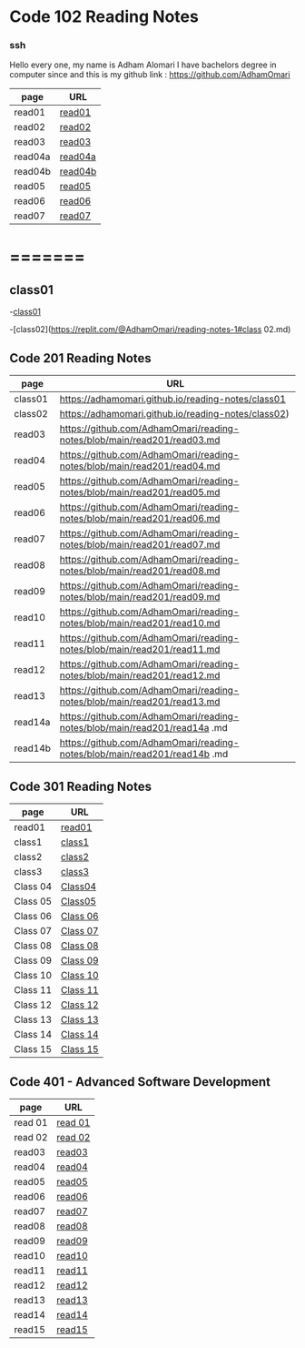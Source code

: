 # Code 102 Reading Notes

### ssh
 Hello every one, my name is Adham Alomari 
  I have bachelors degree in computer since and this is 
  my github link : https://github.com/AdhamOmari

| page  | URL                  |
| ---   | ---                  |
|read01| [read01](read01.md)   |
|read02|[read02](read02.md)    |
|read03|[read03](read03.md)    |
|read04a|[read04a](read04a.md )|
|read04b|[read04b](read04b.md) |
|read05|[read05](read05.md)   |
|read06|[read06](read06.md)   |
|read07|[read07](read07.md)   |
=======
=======
## class01
-[class01](https://replit.com/@AdhamOmari/reading-notes-1#class01.md)

-[class02](https://replit.com/@AdhamOmari/reading-notes-1#class 02.md)



 ## Code 201 Reading Notes
 
| page    | URL                  |
| ---     | ---                  |
|class01   |https://adhamomari.github.io/reading-notes/class01 |
|class02   |https://adhamomari.github.io/reading-notes/class02)|
|read03   |https://github.com/AdhamOmari/reading-notes/blob/main/read201/read03.md|
|read04   |https://github.com/AdhamOmari/reading-notes/blob/main/read201/read04.md|
|read05   |https://github.com/AdhamOmari/reading-notes/blob/main/read201/read05.md|
|read06   |https://github.com/AdhamOmari/reading-notes/blob/main/read201/read06.md|
|read07   |https://github.com/AdhamOmari/reading-notes/blob/main/read201/read07.md|
|read08   |https://github.com/AdhamOmari/reading-notes/blob/main/read201/read08.md|
|read09   |https://github.com/AdhamOmari/reading-notes/blob/main/read201/read09.md|
|read10   |https://github.com/AdhamOmari/reading-notes/blob/main/read201/read10.md|
|read11   |https://github.com/AdhamOmari/reading-notes/blob/main/read201/read11.md|
|read12   |https://github.com/AdhamOmari/reading-notes/blob/main/read201/read12.md|
|read13   |https://github.com/AdhamOmari/reading-notes/blob/main/read201/read13.md|
|read14a   |https://github.com/AdhamOmari/reading-notes/blob/main/read201/read14a .md|
|read14b   |https://github.com/AdhamOmari/reading-notes/blob/main/read201/read14b .md|



## Code 301 Reading Notes
 
| page    | URL                  |
| ---     | ---                  |
|read01 |[read01](https://adhamomari.github.io/reading-notes/read301/read01) |
|class1 |[class1](https://adhamomari.github.io/reading-notes/read301/class1)|
|class2 |[class2](https://adhamomari.github.io/reading-notes/read301/class2)|
|class3 |[class3](https://adhamomari.github.io/reading-notes/read301/class3)|
|Class 04 |[Class04 ](https://adhamomari.github.io/reading-notes/read301/Class04 )|
|Class 05 |[Class05 ](https://adhamomari.github.io/reading-notes/read301/Class05 )|
|Class 06 |[Class 06 ](https://adhamomari.github.io/reading-notes/read301/Class06 )|
|Class 07 |[Class 07 ](https://adhamomari.github.io/reading-notes/read301/Class07 )|
|Class 08 |[Class 08 ](https://adhamomari.github.io/reading-notes/read301/Class08 )|
|Class 09 |[Class 09 ](https://adhamomari.github.io/reading-notes/read301/Class09 )|
|Class 10 |[Class 10 ](https://adhamomari.github.io/reading-notes/read301/Class10 )|
|Class 11 |[Class 11 ](https://adhamomari.github.io/reading-notes/read301/Class11 )|
|Class 12 |[Class 12 ](https://adhamomari.github.io/reading-notes/read301/Class12 )|
|Class 13 |[Class 13 ](https://adhamomari.github.io/reading-notes/read301/Class13 )|
|Class 14 |[Class 14 ](https://adhamomari.github.io/reading-notes/read301/Class14 )|
|Class 15 |[Class 15 ](https://adhamomari.github.io/reading-notes/read301/Class15 )|


## Code 401 - Advanced Software Development

| page    | URL                  |
| ---     | ---                  |
|read 01 |[read 01 ](https://github.com/AdhamOmari/reading-notes/blob/main/Code%20401%20-%20Advanced%20Software%20Development/read01.md)|
|read 02 |[read 02 ](https://github.com/AdhamOmari/reading-notes/blob/main/Code%20401%20-%20Advanced%20Software%20Development/read02.md)|
|read03 |[read03 ](https://github.com/AdhamOmari/reading-notes/blob/main/Code%20401%20-%20Advanced%20Software%20Development/read03.md)|
|read04 |[read04 ](https://github.com/AdhamOmari/reading-notes/blob/main/Code%20401%20-%20Advanced%20Software%20Development/read04.md)|
|read05 |[read05 ](https://github.com/AdhamOmari/reading-notes/blob/main/Code%20401%20-%20Advanced%20Software%20Development/read05)|
|read06 |[read06 ](https://github.com/AdhamOmari/reading-notes/blob/main/Code%20401%20-%20Advanced%20Software%20Development/read06)|
|read07 |[read07 ](https://github.com/AdhamOmari/reading-notes/blob/main/Code%20401%20-%20Advanced%20Software%20Development/read07)|
|read08 |[read08 ](https://github.com/AdhamOmari/reading-notes/blob/main/Code%20401%20-%20Advanced%20Software%20Development/read08)|
|read09 |[read09 ](https://github.com/AdhamOmari/reading-notes/blob/main/Code%20401%20-%20Advanced%20Software%20Development/read09)|
|read10 |[read10 ](https://github.com/AdhamOmari/reading-notes/blob/main/Code%20401%20-%20Advanced%20Software%20Development/read10)|
|read11 |[read11](https://github.com/AdhamOmari/reading-notes/blob/main/Code%20401%20-%20Advanced%20Software%20Development/read11)|
|read12 |[read12](https://github.com/AdhamOmari/reading-notes/blob/main/Code%20401%20-%20Advanced%20Software%20Development/read12)|
|read13 |[read13](https://github.com/AdhamOmari/reading-notes/blob/main/Code%20401%20-%20Advanced%20Software%20Development/read13)|
|read14 |[read14](https://github.com/AdhamOmari/reading-notes/blob/main/Code%20401%20-%20Advanced%20Software%20Development/read14)|
|read15 |[read15](https://github.com/AdhamOmari/reading-notes/blob/main/Code%20401%20-%20Advanced%20Software%20Development/read15)|

